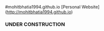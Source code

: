 #mohitbhatia1994.github.io
[Personal Website] (http://mohitbhatia1994.github.io)

### UNDER CONSTRUCTION
